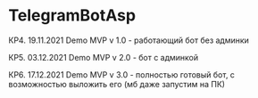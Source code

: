 # TelegramBotAsp

КР4. 19.11.2021 Demo MVP v 1.0 - работающий бот без админки

КР5. 03.12.2021 Demo MVP v 2.0 - бот с админкой

КР6. 17.12.2021 Demo MVP v 3.0 - полностью готовый бот, с возможностью выложить его (мб даже запустим на ПК)
